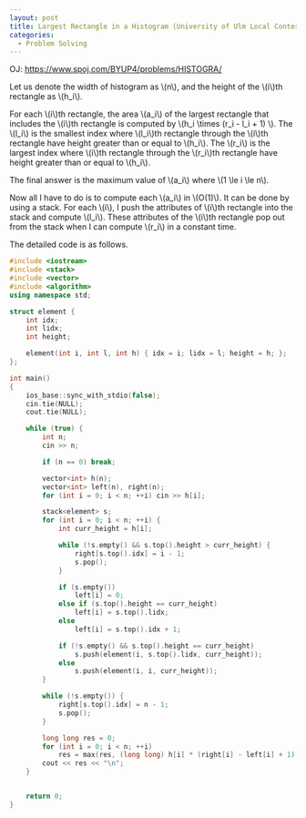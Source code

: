 ```yaml
---
layout: post
title: Largest Rectangle in a Histogram (University of Ulm Local Contest 2003)
categories:
  - Problem Solving
---
```

OJ: <https://www.spoj.com/BYUP4/problems/HISTOGRA/>

Let us denote the width of histogram as \\(n\\), and the height of the \\(i\\)th rectangle as \\(h_i\\).

For each \\(i\\)th rectangle, the area \\(a_i\\) of the largest rectangle that includes the \\(i\\)th rectangle is computed by \\(h_i \times (r_i - l_i + 1) \\). The \\(l_i\\) is the smallest index where \\(l_i\\)th rectangle through the \\(i\\)th rectangle have height greater than or equal to \\(h_i\\). The \\(r_i\\) is the largest index where \\(i\\)th rectangle through the \\(r_i\\)th rectangle have height greater than or equal to \\(h_i\\).

The final answer is the maximum value of \\(a_i\\) where \\(1 \le i \le n\\).

Now all I have to do is to compute each \\(a_i\\) in \\(O(1)\\). It can be done by using a stack. For each \\(i\\), I push the attributes of \\(i\\)th rectangle into the stack and compute \\(l_i\\). These attributes of the \\(i\\)th rectangle pop out from the stack when I can compute \\(r_i\\) in a constant time.

The detailed code is as follows.

```c++
#include <iostream>
#include <stack>
#include <vector>
#include <algorithm>
using namespace std;

struct element {
	int idx;
	int lidx;
	int height;

	element(int i, int l, int h) { idx = i; lidx = l; height = h; };
};

int main()
{
	ios_base::sync_with_stdio(false);
	cin.tie(NULL);
	cout.tie(NULL);

	while (true) {
		int n;
		cin >> n;

		if (n == 0) break;

		vector<int> h(n);
		vector<int> left(n), right(n);
		for (int i = 0; i < n; ++i) cin >> h[i];

		stack<element> s;
		for (int i = 0; i < n; ++i) {
			int curr_height = h[i];

			while (!s.empty() && s.top().height > curr_height) {
				right[s.top().idx] = i - 1;
				s.pop();				
			}

			if (s.empty())
				left[i] = 0;
			else if (s.top().height == curr_height)
				left[i] = s.top().lidx;
			else
				left[i] = s.top().idx + 1;

			if (!s.empty() && s.top().height == curr_height)
				s.push(element(i, s.top().lidx, curr_height));
			else
				s.push(element(i, i, curr_height));
		}

		while (!s.empty()) {
			right[s.top().idx] = n - 1;
			s.pop();
		}

		long long res = 0;
		for (int i = 0; i < n; ++i)
			res = max(res, (long long) h[i] * (right[i] - left[i] + 1));
		cout << res << "\n";
	}


	return 0;
}
```
